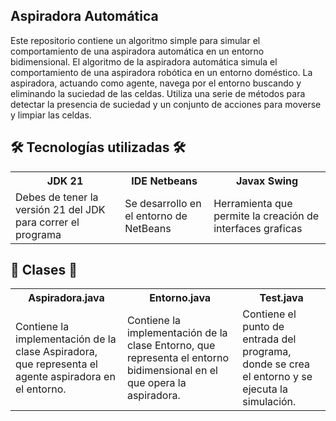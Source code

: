 ## Aspiradora Automática
Este repositorio contiene un algoritmo simple para simular el comportamiento de una aspiradora automática en un entorno bidimensional. 
El algoritmo de la aspiradora automática simula el comportamiento de una aspiradora robótica en un entorno doméstico. La aspiradora, actuando como agente, navega por el entorno buscando y eliminando la suciedad de las celdas. Utiliza una serie de métodos para detectar la presencia de suciedad y un conjunto de acciones para moverse y limpiar las celdas.  

## 🛠️ Tecnologías utilizadas 🛠️
<table>
<tr>
<th>JDK 21</th>
<th>IDE Netbeans</th>
<th>Javax Swing</th>
</tr>
<tr>
<td>Debes de tener la versión 21 del JDK para correr el programa</td>
<td>Se desarrollo en el entorno de NetBeans</td>
<td>Herramienta que permite la creación de interfaces graficas</td>
</tr>
</table>  

## 📄 Clases 📄
<table>
<tr>
<th>Aspiradora.java</th>
<th>Entorno.java</th>
<th>Test.java</th>
</tr>
<tr>
<td>Contiene la implementación de la clase Aspiradora, que representa el agente aspiradora en el entorno.</td>
<td>Contiene la implementación de la clase Entorno, que representa el entorno bidimensional en el que opera la aspiradora.</td>
<td> Contiene el punto de entrada del programa, donde se crea el entorno y se ejecuta la simulación.</td>
</tr>
</table>

